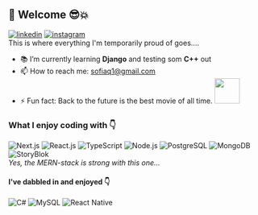 ## 👋 Welcome 😎💥
[<img alt="linkedin" src="https://img.shields.io/static/v1?style=flat&logo=linkedin&label=&message=LinkedIn&color=blue"/>](https://www.linkedin.com/in/sofia-johnsson-s-856308188/)
[<img alt="instagram" src="https://img.shields.io/static/v1?style=flat&logo=instagram&label=&message=Instagram&color=pink"/>](https://www.instagram.com/sofiajohnsson_illustrations/)<br/>
This is where everything I'm temporarily proud of goes....

- 📚 I’m currently learning **Django** and testing som **C++** out
- 📫 How to reach me: <a href='mailto:sofiaq1+github@gmail.com'>sofiaq1@gmail.com</a>
- ⚡ Fun fact: Back to the future is the best movie of all time. <img width="50px" src="https://www.clipartmax.com/png/full/178-1788604_back-to-the-future-delorean-clipart-delorean-dmc-12.png"/>

### What I enjoy coding with 👇
<img alt="Next.js" src="https://img.shields.io/static/v1?style=flat&logo=next.js&label=&message=Next.js&color=black"/> <img alt="React.js" src="https://img.shields.io/static/v1?style=flat&logo=react&label=&message=React.js&color=grey"/> <img alt="TypeScript" src="https://img.shields.io/static/v1?style=flat&logo=typescript&label=&message=TypeScript&logoColor=white&color=blue"/> <img alt="Node.js" src="https://img.shields.io/static/v1?style=flat&logo=node.js&label=&message=Node.js&color=lightgrey"/> <img alt="PostgreSQL" src="https://img.shields.io/static/v1?style=flat&logo=postgresql&label=&message=PostgreSQL&logoColor=white&color=purple"/> <img alt="MongoDB" src="https://img.shields.io/static/v1?style=flat&logo=mongodb&label=&message=MongoDB&color=green"/>  <img alt="StoryBlok" src="https://img.shields.io/static/v1?style=flat&logo=storyblok&label=&message=StoryBlok&color=white"/> <br/>
*Yes, the MERN-stack is strong with this one...*

#### I've dabbled in and enjoyed 👇 
<img alt="C#" src="https://img.shields.io/static/v1?style=flat&logo=csharp&label=&message=C%23&color=purple"/> <img alt="MySQL" src="https://img.shields.io/static/v1?style=flat&logo=mysql&label=&message=MySQL&color=white"/> <img alt="React Native" src="https://img.shields.io/static/v1?style=flat&logo=react&label=&message=React Native&color=grey"/>

